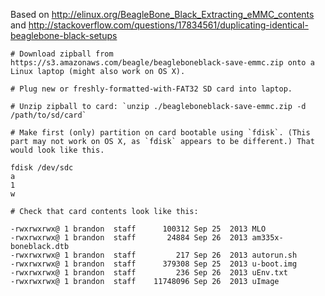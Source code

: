 Based on http://elinux.org/BeagleBone_Black_Extracting_eMMC_contents and http://stackoverflow.com/questions/17834561/duplicating-identical-beaglebone-black-setups

    # Download zipball from https://s3.amazonaws.com/beagle/beagleboneblack-save-emmc.zip onto a Linux laptop (might also work on OS X).

    # Plug new or freshly-formatted-with-FAT32 SD card into laptop.

    # Unzip zipball to card: `unzip ./beagleboneblack-save-emmc.zip -d /path/to/sd/card`

    # Make first (only) partition on card bootable using `fdisk`. (This part may not work on OS X, as `fdisk` appears to be different.) That would look like this.
    
    fdisk /dev/sdc
    a
    1
    w
    
    # Check that card contents look like this:

    -rwxrwxrwx@ 1 brandon  staff      100312 Sep 25  2013 MLO
    -rwxrwxrwx@ 1 brandon  staff       24884 Sep 26  2013 am335x-boneblack.dtb
    -rwxrwxrwx@ 1 brandon  staff         217 Sep 26  2013 autorun.sh
    -rwxrwxrwx@ 1 brandon  staff      379308 Sep 25  2013 u-boot.img
    -rwxrwxrwx@ 1 brandon  staff         236 Sep 26  2013 uEnv.txt
    -rwxrwxrwx@ 1 brandon  staff    11748096 Sep 26  2013 uImage
